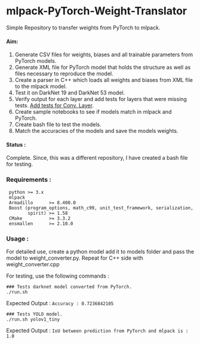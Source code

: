 # mlpack-PyTorch-Weight-Translator
Simple Repository to transfer weights from PyTorch to mlpack.


#### Aim:
1. Generate CSV files for weights, biases and all trainable parameters from PyTorch models.
2. Generate XML file for PyTorch model that holds the structure as well as files necessary to reproduce the model.
3. Create a parser in C++ which loads all weights and biases from XML file to the mlpack model.
4. Test it on DarkNet 19 and DarkNet 53 model.
5. Verify output for each layer and add tests for layers that were missing tests. [Add tests for Conv. Layer](https://github.com/mlpack/mlpack/pull/2548).
6. Create sample notebooks to see if models match in mlpack and PyTorch.
7. Create bash file to test the models.
8. Match the accuracies of the models and save the models weights.

#### Status :
Complete. Since, this was a different repository, I have created a bash file for testing.


### Requirements :
 ```
  python >= 3.x
  mlpack
  Armadillo      >= 8.400.0
  Boost (program_options, math_c99, unit_test_framework, serialization,
         spirit) >= 1.58
  CMake          >= 3.3.2
  ensmallen      >= 2.10.0
 ```
 
 ### Usage :
 For detailed use, create a python model add it to models folder and pass the model to weight_converter.py. Repeat for C++ side with weight_converter.cpp
 
 For testing, use the following commands :
 ```
 ### Tests darknet model converted from PyTorch.
 ./run.sh
 ```
 
 Expected Output : `Accuracy : 0.7236842105`
 
 ```
 ### Tests YOLO model.
 ./run.sh yolov1_tiny
 ```
 
 Expected Output : `IoU between prediction from PyTorch and mlpack is : 1.0`
 
